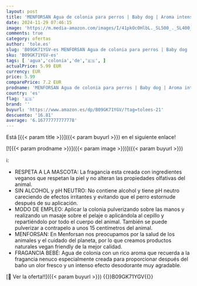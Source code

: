 ```yaml
---
layout: post
title: 'MENFORSAN Agua de colonia para perros | Baby dog | Aroma intenso y refrescante | Efecto desodorante | Con Ingredientes muy suaves | Con Ph Neutro | 125 ml'
date: 2024-11-29 07:46:15
image: 'https://m.media-amazon.com/images/I/41pkOcOHlbL._SL500_._SL400_.jpg'
comments: true
category: ofertas
author: 'tole.es'
slug: 'B09GK71YGV-es MENFORSAN Agua de colonia para perros | Baby dog | Aroma...'
sku: 'B09GK71YGV-es'
tags: [ 'agua','colonia','de','🇪🇸', ]
actualPrice: 5.99 EUR
currency: EUR
price: 5.99
comparePrice: 7.2 EUR
prodname: 'MENFORSAN Agua de colonia para perros | Baby dog | Aroma intenso y refrescante | Efecto desodorante | Con Ingredientes muy suaves | Con Ph Neutro | 125 ml'
country: 'es'
flag: '🇪🇸'
brand: ''
buyurl: 'https://www.amazon.es/dp/B09GK71YGV/?tag=tolees-21'
descuento: '16.81'
average: '6.16777777777778'
---
```


Está [{{< param title >}}]({{< param buyurl >}}) en el siguiente enlace!

[![{{< param prodname >}}]({{< param image >}})]({{< param buyurl >}})

ℹ️:

- RESPETA A LA MASCOTA: La fragancia esta creada con ingredientes veganos que respetan la piel y no alteran las propiedades olfativas del animal.
- SIN ALCOHOL y pH NEUTRO: No contiene alcohol y tiene pH neutro careciendo de efectos irritantes y evitando que el perro estornude después de su aplicación.
- MODO DE EMPLEO: Aplicar la colonia pulverizando sobre las manos y realizando un masaje sobre el pelaje o aplicándola al cepillo y repartiéndolo por todo el cuerpo del animal. También se puede pulverizar a contrapelo a unos 15 centímetros del animal.
- MENFORSAN: En Menforsan nos preocupamos por la salud de los animales y el cuidado del planeta, por lo que creamos productos naturales vegan friendly de la mejor calidad.
- FRAGANCIA BEBÉ: Agua de colonia con un rico aroma que recuerda a la fragancia nenuco especialmente creada para proporcionar después del baño un olor fresco y un intenso efecto desodorante muy agradable.

[🛒 Ver la oferta!!]({{< param buyurl >}})
{{<world>}}B09GK71YGV{{</world>}}
